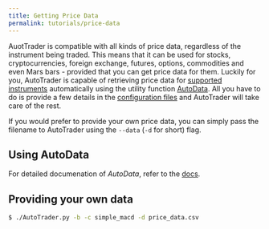 ```yaml
---
title: Getting Price Data
permalink: tutorials/price-data
---
```



AuotTrader is compatible with all kinds of price data, regardless of the instrument being traded. This means that
it can be used for stocks, cryptocurrencies, foreign exchange, futures, options, commodities and even Mars 
bars - provided that you can get price data for them.
Luckily for you, AutoTrader is capable of retrieving price data for [supported instruments](../docs/brokers) automatically 
using the utility function [AutoData](../docs/autodata). All you have to do is provide a few details in the 
[configuration files](../docs/configuration) and AutoTrader will take care of the rest.

If you would prefer to provide your own price data, you can simply pass the filename to AutoTrader using the `--data` (`-d` 
for short) flag.






## Using AutoData





For detailed documenation of *AutoData*, refer to the [docs](../docs/autodata).




## Providing your own data



```bash
$ ./AutoTrader.py -b -c simple_macd -d price_data.csv
```

